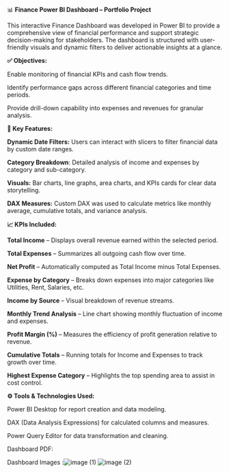 📊 **Finance Power BI Dashboard – Portfolio Project**

This interactive Finance Dashboard was developed in Power BI to provide a comprehensive view of financial performance and support strategic decision-making for stakeholders. The dashboard is structured with user-friendly visuals and dynamic filters to deliver actionable insights at a glance.

**✅ Objectives:**

Enable monitoring of financial KPIs and cash flow trends.

Identify performance gaps across different financial categories and time periods.

Provide drill-down capability into expenses and revenues for granular analysis.


**📌 Key Features:**

**Dynamic Date Filters:** Users can interact with slicers to filter financial data by custom date ranges.

**Category Breakdown**: Detailed analysis of income and expenses by category and sub-category.

**Visuals:** Bar charts, line graphs, area charts, and KPIs cards for clear data storytelling.

**DAX Measures:** Custom DAX was used to calculate metrics like monthly average, cumulative totals, and variance analysis.



**📈 KPIs Included:**

**Total Income** – Displays overall revenue earned within the selected period.

**Total Expenses** – Summarizes all outgoing cash flow over time.

**Net Profit** – Automatically computed as Total Income minus Total Expenses.

**Expense by Category** – Breaks down expenses into major categories like Utilities, Rent, Salaries, etc.

**Income by Source** – Visual breakdown of revenue streams.

**Monthly Trend Analysis** – Line chart showing monthly fluctuation of income and expenses.

**Profit Margin (%)** – Measures the efficiency of profit generation relative to revenue.

**Cumulative Totals** – Running totals for Income and Expenses to track growth over time.

**Highest Expense Category** – Highlights the top spending area to assist in cost control.



**⚙️ Tools & Technologies Used:**

Power BI Desktop for report creation and data modeling.

DAX (Data Analysis Expressions) for calculated columns and measures.

Power Query Editor for data transformation and cleaning.


Dashboard PDF: 

Dashboard Images
:![image (1)](https://github.com/user-attachments/assets/bc9c8d95-49f0-49e8-ae84-a6f25ee47b39)
![image (2)](https://github.com/user-attachments/assets/4f828986-f63a-4427-b528-82af3f5eb443)

